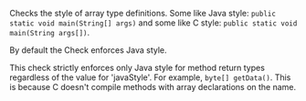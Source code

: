 Checks the style of array type definitions. Some like Java style:
`public static void main(String[] args)` and some like C style:
`public static void main(String args[])`.

By default the Check enforces Java style.

This check strictly enforces only Java style for method return types
regardless of the value for 'javaStyle'. For example,
`byte[] getData()`. This is because C doesn't compile methods with array
declarations on the name.
